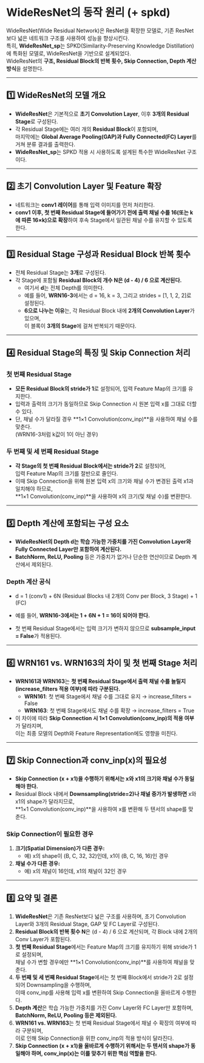 # WideResNet의 동작 원리 (+ spkd)

WideResNet(Wide Residual Network)은 ResNet을 확장한 모델로, 기존 ResNet보다 넓은 네트워크 구조를 사용하여 성능을 향상시킨다.  
특히, **WideResNet_sp**는 SPKD(Similarity-Preserving Knowledge Distillation)에 특화된 모델로, WideResNet을 기반으로 설계되었다.  
WideResNet의 **구조, Residual Block의 반복 횟수, Skip Connection, Depth 계산 방식**을 설명한다.

---

## 1️⃣ WideResNet의 모델 개요

- **WideResNet**은 기본적으로 **초기 Convolution Layer**, 이후 **3개의 Residual Stage**로 구성된다.
- 각 Residual Stage에는 여러 개의 **Residual Block**이 포함되며,  
  마지막에는 **Global Average Pooling(GAP)과 Fully Connected(FC) Layer**를 거쳐 분류 결과를 출력한다.
- **WideResNet_sp**는 SPKD 적용 시 사용하도록 설계된 특수한 WideResNet 구조이다.

---

## 2️⃣ 초기 Convolution Layer 및 Feature 확장

- 네트워크는 **conv1 레이어**를 통해 입력 이미지를 먼저 처리한다.
- **conv1 이후, 첫 번째 Residual Stage에 들어가기 전에 출력 채널 수를 16(또는 k에 따른 16×k)으로 확장**하여 후속 Stage에서 일관된 채널 수를 유지할 수 있도록 한다.

---

## 3️⃣ Residual Stage 구성과 Residual Block 반복 횟수

- 전체 Residual Stage는 **3개**로 구성된다.
- 각 Stage에 포함될 **Residual Block의 개수 N은 (d - 4) / 6 으로 계산된다.**
  - 여기서 **d**는 전체 Depth를 의미한다.
  - 예를 들어, **WRN16-3**에서는 d = 16, k = 3, 그리고 strides = [1, 1, 2, 2]로 설정된다.
  - **6으로 나누는 이유**는, 각 Residual Block 내에 **2개의 Convolution Layer**가 있으며,  
    이 블록이 **3개의 Stage**에 걸쳐 반복되기 때문이다.

---

## 4️⃣ Residual Stage의 특징 및 Skip Connection 처리

### **첫 번째 Residual Stage**
- **모든 Residual Block의 stride가 1**로 설정되어, 입력 Feature Map의 크기를 유지한다.
- 입력과 출력의 크기가 동일하므로 Skip Connection 시 원본 입력 x를 그대로 더할 수 있다.
- 단, 채널 수가 달라질 경우 **1×1 Convolution(conv_inp)**을 사용하여 채널 수를 맞춘다.  
  (WRN16-3처럼 k값이 1이 아닌 경우)

### **두 번째 및 세 번째 Residual Stage**
- **각 Stage의 첫 번째 Residual Block에서는 stride가 2**로 설정되어,  
  입력 Feature Map의 크기를 절반으로 줄인다.
- 이때 Skip Connection을 위해 원본 입력 x의 크기와 채널 수가 변경된 출력 x1과 일치해야 하므로,  
  **1×1 Convolution(conv_inp)**을 사용하여 x의 크기(및 채널 수)를 변환한다.

---

## 5️⃣ Depth 계산에 포함되는 구성 요소

- **WideResNet의 Depth d는 학습 가능한 가중치를 가진 Convolution Layer와 Fully Connected Layer만 포함하여 계산된다.**
- **BatchNorm, ReLU, Pooling** 등은 가중치가 없거나 단순한 연산이므로 Depth 계산에서 제외된다.

### **Depth 계산 공식**
- d = 1 (conv1) + 6N (Residual Blocks 내 2개의 Conv per Block, 3 Stage) + 1 (FC)


- 예를 들어, **WRN16-3에서는 1 + 6N + 1 = 16이 되어야 한다.**
- 첫 번째 Residual Stage에서는 입력 크기가 변하지 않으므로 **subsample_input = False**가 적용된다.

---

## 6️⃣ WRN161 vs. WRN163의 차이 및 첫 번째 Stage 처리

- **WRN161과 WRN163**는 **첫 번째 Residual Stage에서 출력 채널 수를 늘릴지(increase_filters 적용 여부)에 따라 구분된다.**
  - **WRN161**: 첫 번째 Stage에서 채널 수를 그대로 유지 → increase_filters = False
  - **WRN163**: 첫 번째 Stage에서도 채널 수를 확장 → increase_filters = True
- 이 차이에 따라 **Skip Connection 시 1×1 Convolution(conv_inp)의 적용 여부**가 달라지며,  
  이는 최종 모델의 Depth와 Feature Representation에도 영향을 미친다.

---

## 7️⃣ Skip Connection과 conv_inp(x)의 필요성

- **Skip Connection (x + x1)을 수행하기 위해서는 x와 x1의 크기와 채널 수가 동일해야 한다.**
- Residual Block 내에서 **Downsampling(stride=2)나 채널 증가가 발생하면** x와 x1의 shape가 달라지므로,  
  **1×1 Convolution(conv_inp)**을 사용하여 x를 변환해 두 텐서의 shape를 맞춘다.

### **Skip Connection이 필요한 경우**
1. **크기(Spatial Dimension)가 다른 경우:**  
   - 예) x의 shape이 (B, C, 32, 32)인데, x1이 (B, C, 16, 16)인 경우
2. **채널 수가 다른 경우:**  
   - 예) x의 채널이 16인데, x1의 채널이 32인 경우

---

## 8️⃣ 요약 및 결론

1. **WideResNet**은 기존 ResNet보다 넓은 구조를 사용하며, 초기 Convolution Layer와 3개의 Residual Stage, GAP 및 FC Layer로 구성된다.
2. **Residual Block의 반복 횟수 N**은 (d - 4) / 6 으로 계산되며, 각 Block 내에 2개의 Conv Layer가 포함된다.
3. **첫 번째 Residual Stage**에서는 Feature Map의 크기를 유지하기 위해 stride가 1로 설정되며,  
   채널 수가 변할 경우에만 **1×1 Convolution(conv_inp)**를 사용하여 채널을 맞춘다.
4. **두 번째 및 세 번째 Residual Stage**에서는 첫 번째 Block에서 stride가 2로 설정되어 Downsampling을 수행하며,  
   이때 conv_inp를 사용해 입력 x를 변환하여 Skip Connection을 올바르게 수행한다.
5. **Depth 계산**은 학습 가능한 가중치를 가진 Conv Layer와 FC Layer만 포함하며,  
   **BatchNorm, ReLU, Pooling 등은 제외된다.**
6. **WRN161 vs. WRN163**는 첫 번째 Residual Stage에서 채널 수 확장의 여부에 따라 구분되며,  
   이로 인해 Skip Connection을 위한 conv_inp의 적용 방식이 달라진다.
7. **Skip Connection (x + x1)을 올바르게 수행하기 위해서는 두 텐서의 shape가 동일해야 하며, conv_inp(x)는 이를 맞추기 위한 핵심 역할을 한다.**
